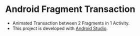 Android Fragment Transaction
============================
* Animated Transaction between 2 Fragments in 1 Activity.
* This project is developed with [Android Studio](http://developer.android.com/sdk/installing/studio.html "Android Studio").

